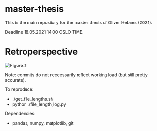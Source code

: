# master-thesis

This is the main repository for the master thesis of Oliver Hebnes (2021). 

Deadline 18.05.2021 14:00 OSLO TIME.

# Retroperspective

![Figure_1](https://user-images.githubusercontent.com/37620785/134976430-2ec2305a-af40-4e77-b323-3d28343fa166.png)

Note: commits do not neccessarily reflect working load (but still pretty accurate). 

To reproduce: 
- ./get_file_lengths.sh
- python ./file_length_log.py

Dependencies:
- pandas, numpy, matplotlib, git
